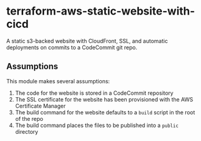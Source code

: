 # terraform-aws-static-website-with-cicd

A static s3-backed website with CloudFront, SSL, and automatic deployments on commits to a CodeCommit git repo.

## Assumptions

This module makes several assumptions:

1. The code for the website is stored in a CodeCommit repository
1. The SSL certificate for the website has been provisioned with the AWS Certificate Manager
1. The build command for the website defaults to a `build` script in the root of the repo
1. The build command places the files to be published into a `public` directory
